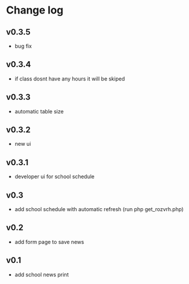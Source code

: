 # **Change log**

## v0.3.5

- bug fix

## v0.3.4

- if class dosnt have any hours it will be skiped

## v0.3.3

- automatic table size

## v0.3.2

- new ui

## v0.3.1

- developer ui for school schedule

## v0.3

- add school schedule with automatic refresh (run php get_rozvrh.php)

## v0.2

- add form page to save news

## v0.1

- add school news print